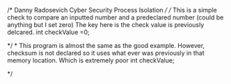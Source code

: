 /*
Danny Radosevich
Cyber Security
Process Isolation
*/
/*
	This is a simple check to compare an inputted number and a predeclared number (could be anything but I set zero)
	The key here is the check value is previously delcared. 
	int checkValue =0;
	
*/
*
	This program is almost the same  as the good example. However, checksum is not declared so it uses what ever was previously in that memory location. Which is extremely poor 
	int checkValue;
	
*/